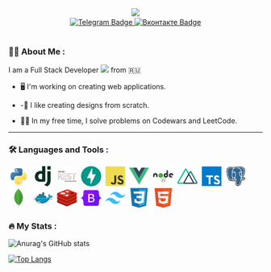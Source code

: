  <div id="header" align="center">
 <img src="https://media.giphy.com/media/M9gbBd9nbDrOTu1Mqx/giphy.gif" width="100"/>
 </div>


 <div id="badges" align="center">
 <a href="https://t.me/serj2626">
 <img src="https://img.shields.io/badge/Telegram-blue?style=for-the-badge&logo=Telegram&logoColor=white" alt="Telegram Badge"/>
 </a>
 <a href="https://vk.com/seregaboytsov">
 <img src="https://img.shields.io/badge/Вконтакте-blue?logo=VK&logoColor=white&style=for-the-badge"
 alt="Вконтакте Badge"/>
 </a> 
 </div>

 <div id="badges"  align="center">
 <img src="https://komarev.com/ghpvc/?username=serj2626&style=flat-square&color=green" alt=""/>
 </div>


### :man_technologist:  About Me :

I am a Full Stack Developer <img src="https://media.giphy.com/media/WUlplcMpOCEmTGBtBW/giphy.gif" width="30"> from 🇷🇺

- 🖥️ I'm working on creating web applications.

- -🍥 I like creating designs from scratch.

- 🧑‍🎓 In my free time, I solve problems on Codewars and LeetCode.

---

### :hammer_and_wrench: Languages and Tools :

<div>
<img src="https://github.com/devicons/devicon/blob/master/icons/python/python-original.svg" title="Python" alt="Python" width="40" height="40"/>&nbsp;
<img src="https://github.com/devicons/devicon/blob/master/icons/django/django-plain.svg" title="Django" alt="Django" width="40" height="40"/>&nbsp;
<img src="https://github.com/devicons/devicon/blob/master/icons/djangorest/djangorest-original.svg" title="DRF" alt="DRF" width="40" height="40"/>&nbsp;
<img src="https://github.com/devicons/devicon/blob/master/icons/fastapi/fastapi-original.svg" title="FastAPI" alt="FastAPI" width="40" height="40"/>&nbsp;
<img src="https://github.com/devicons/devicon/blob/master/icons/javascript/javascript-original.svg" title="JavaScript" alt="JavaScript" width="40" height="40"/>&nbsp;
<img src="https://github.com/devicons/devicon/blob/master/icons/vuejs/vuejs-original.svg" title="Vuejs" alt="Vuejs" width="40" height="40"/>&nbsp;
<img src="https://github.com/devicons/devicon/blob/master/icons/nodejs/nodejs-original-wordmark.svg" title="NodeJS" alt="NodeJS" width="40" height="40"/>&nbsp;
<img src="https://github.com/devicons/devicon/blob/master/icons/nuxtjs/nuxtjs-original.svg" title="Nuxt" alt="Nuxt" width="40" height="40"/>&nbsp;
<img src="https://github.com/devicons/devicon/blob/master/icons/typescript/typescript-original.svg" title="TypeScript" alt="TypeScript" width="40" height="40"/>&nbsp;
<img src="https://github.com/devicons/devicon/blob/master/icons/postgresql/postgresql-original.svg" title="Postgresql" alt="Postgresql" width="40" height="40"/>&nbsp;
<img src="https://github.com/devicons/devicon/blob/master/icons/mongodb/mongodb-original.svg" title="MongoDB" alt="MongoDB" width="40" height="40"/>&nbsp; 
<img src="https://github.com/devicons/devicon/blob/master/icons/docker/docker-original.svg" title="Docker" alt="Docker" width="40" height="40"/>&nbsp;
<img src="https://github.com/devicons/devicon/blob/master/icons/redis/redis-original.svg" title=" Redis" alt=" Redis" width="40" height="40"/>&nbsp;
<img src="https://github.com/devicons/devicon/blob/master/icons/bootstrap/bootstrap-original.svg" title=" Bootstrap" alt=" Bootstrap" width="40" height="40"/>&nbsp;
<img src="https://github.com/devicons/devicon/blob/master/icons/tailwindcss/tailwindcss-original.svg" title="Tailwind" alt="Tailwind" width="40" height="40"/>&nbsp;
<img src="https://github.com/devicons/devicon/blob/master/icons/css3/css3-original.svg" title="CSS" alt="CSS" width="40" height="40"/>&nbsp;
<img src="https://github.com/devicons/devicon/blob/master/icons/html5/html5-original.svg" title="HTML" alt="HTML" width="40" height="40"/>&nbsp;
</div>

### :fire: My Stats :
![Anurag's GitHub stats](https://github-readme-stats.vercel.app/api?username=serj2626&show_icons=true&theme=radical)

[![Top Langs](https://github-readme-stats.vercel.app/api/top-langs/?username=serj2626&layout=compact&theme=vision-friendly-dark)](https://github.com/anuraghazra/github-readme-stats)

